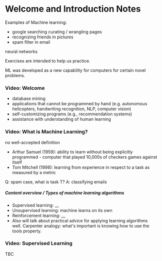 # Welcome and Introduction Notes

Examples of Machine learning:
  * google searching curating / wrangling pages
  * recognizing friends in pictures
  * spam filter in email

  neural networks


Exercises are intended to help us practice.

ML was developed as a new capability for computers for certain novel problems.

### Video: Welcome
- database mining
- applications that cannot be programmed by hand (e.g. autonomous helicopters, handwriting recognition, NLP, computer vision)
- self-customizing programs (e.g., recommendation systems)
- assistance with understanding of human learning

### Video: What is Machine Learning?
no well-accepted definition

* Arthur Samuel (1959): ability to learn without being explicitly programmed - computer that played 10,000s of checkers games against itself
* Tom Mitchell (1998): learning from experience in respect to a task as measured by a metric

Q: spam case, what is task T?
A: classifying emails

##### Content overview / Types of machine learning algorithms
* Supervised learning: __
* Unsupervised learning: machine learns on its own
* Reinforcement learning: __
* Also will talk about practical advice for applying learning algorithms well. Carpenter analogy: what's important is knowing how to use the tools property.

### Video: Supervised Learning
TBC
